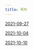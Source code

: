 ```yaml
---
title: 목차
---
```


[2021-09-27](https://dpdtydz.github.io/2021-09-27-TIL/)


[2021-10-04](https://dpdtydz.github.io/2021-10-04-TIL/)


[2021-10-10](https://dpdtydz.github.io/2021-10-10-TIL/)
